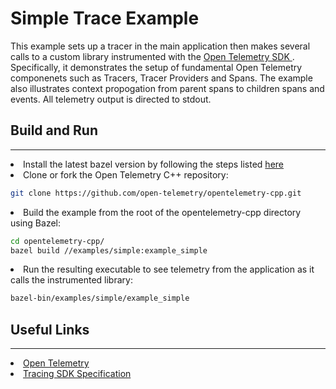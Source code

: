 
# Simple Trace Example

This example sets up a tracer in the main application then makes several calls to a custom library instrumented with the <a href="https://github.com/open-telemetry/opentelemetry-cpp"> Open Telemetry SDK </a>. Specifically, it demonstrates the setup of fundamental Open Telemetry componenets such as Tracers, Tracer Providers and Spans.  The example also illustrates context propogation from parent spans to children spans and events.  All telemetry output is directed to stdout.

## Build and Run
---

<li> Install the latest bazel version by following the steps listed <a href="https://docs.bazel.build/versions/master/install.html">here</a> </li>

<li> Clone or fork the Open Telemetry C++ repository: </li>

```sh
git clone https://github.com/open-telemetry/opentelemetry-cpp.git
```

<li> Build the example from the root of the opentelemetry-cpp directory using Bazel: </li>

```sh
cd opentelemetry-cpp/
bazel build //examples/simple:example_simple
```

<li> Run the resulting executable to see telemetry from the application as it calls the instrumented library: </li>

```sh
bazel-bin/examples/simple/example_simple
```

## Useful Links
---
<li><a href=""> Open Telemetry <a></li>
<li><a href=""> Tracing SDK Specification <a></li>